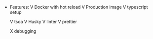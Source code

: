 - Features: V Docker with hot reload V Production image V typescript setup

  V tsoa V Husky V linter V prettier

  X debugging
